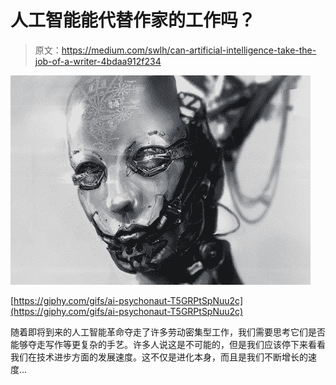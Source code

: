 # 人工智能能代替作家的工作吗？

> 原文：<https://medium.com/swlh/can-artificial-intelligence-take-the-job-of-a-writer-4bdaa912f234>

![](img/a7738fc7ff7beadc62d24fbdecfac956.png)

[https://giphy.com/gifs/ai-psychonaut-T5GRPtSpNuu2c](https://giphy.com/gifs/ai-psychonaut-T5GRPtSpNuu2c)

随着即将到来的人工智能革命夺走了许多劳动密集型工作，我们需要思考它们是否能够夺走写作等更复杂的手艺。许多人说这是不可能的，但是我们应该停下来看看我们在技术进步方面的发展速度。这不仅是进化本身，而且是我们不断增长的速度…